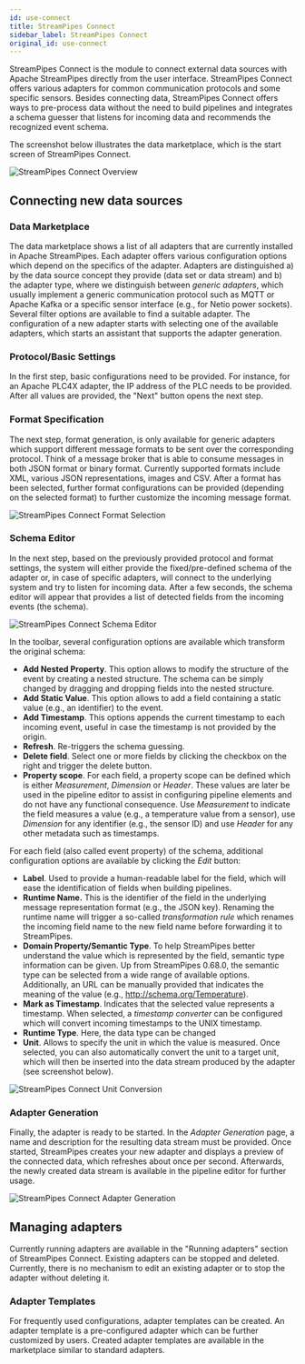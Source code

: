 ```yaml
---
id: use-connect
title: StreamPipes Connect
sidebar_label: StreamPipes Connect
original_id: use-connect
---
```


StreamPipes Connect is the module to connect external data sources with Apache StreamPipes directly from the user interface. 
StreamPipes Connect offers various adapters for common communication protocols and some specific sensors. Besides connecting data, StreamPipes Connect offers ways to pre-process data without the need to build pipelines and integrates a schema guesser that listens for incoming data and recommends the recognized event schema.

The screenshot below illustrates the data marketplace, which is the start screen of StreamPipes Connect.

<img class="docs-image" src="/docs/img/03_use-connect/01_connect-overview.png" alt="StreamPipes Connect Overview"/>

## Connecting new data sources

### Data Marketplace
The data marketplace shows a list of all adapters that are currently installed in Apache StreamPipes. Each adapter offers various configuration options which depend on the specifics of the adapter.
Adapters are distinguished a) by the data source concept they provide (data set or data stream) and b) the adapter type, where we distinguish between _generic adapters_, which usually implement a generic communication protocol such as MQTT or Apache Kafka or a specific sensor interface (e.g., for Netio power sockets).
Several filter options are available to find a suitable adapter. The configuration of a new adapter starts with selecting one of the available adapters, which starts an assistant that supports the adapter generation.

### Protocol/Basic Settings
In the first step, basic configurations need to be provided. For instance, for an Apache PLC4X adapter, the IP address of the PLC needs to be provided. After all values are provided, the "Next" button opens the next step.

### Format Specification
The next step, format generation, is only available for generic adapters which support different message formats to be sent over the corresponding protocol. Think of a message broker that is able to consume messages in both JSON format or binary format.
Currently supported formats include XML, various JSON representations, images and CSV. After a format has been selected, further format configurations can be provided (depending on the selected format) to further customize the incoming message format.

<img class="docs-image" src="/docs/img/03_use-connect/02_customize-format.png" alt="StreamPipes Connect Format Selection"/>

### Schema Editor
In the next step, based on the previously provided protocol and format settings, the system will either provide the fixed/pre-defined schema of the adapter or, in case of specific adapters, will connect to the underlying system and try to listen for incoming data. After a few seconds, the schema editor will appear that provides a list of detected fields from the incoming events (the schema).

<img class="docs-image" src="/docs/img/03_use-connect/03_schema-editor.png" alt="StreamPipes Connect Schema Editor"/>

In the toolbar, several configuration options are available which transform the original schema:

* **Add Nested Property**. This option allows to modify the structure of the event by creating a nested structure. The schema can be simply changed by dragging and dropping fields into the nested structure.
* **Add Static Value**. This option allows to add a field containing a static value (e.g., an identifier) to the event.
* **Add Timestamp**. This options appends the current timestamp to each incoming event, useful in case the timestamp is not provided by the origin.
* **Refresh**. Re-triggers the schema guessing.
* **Delete field**. Select one or more fields by clicking the checkbox on the right and trigger the delete button.
* **Property scope**. For each field, a property scope can be defined which is either _Measurement_, _Dimension_ or _Header_. These values are later be used in the pipeline editor to assist in configuring pipeline elements and do not have any functional consequence. 
Use _Measurement_ to indicate the field measures a value (e.g., a temperature value from a sensor), use _Dimension_ for any identifier (e.g., the sensor ID) and use _Header_ for any other metadata such as timestamps.

For each field (also called event property) of the schema, additional configuration options are available by clicking the _Edit_ button:

* **Label**. Used to provide a human-readable label for the field, which will ease the identification of fields when building pipelines.
* **Runtime Name.** This is the identifier of the field in the underlying message representation format (e.g., the JSON key). Renaming the runtime name will trigger a so-called _transformation rule_ which renames the incoming field name to the new field name before forwarding it to StreamPipes.
* **Domain Property/Semantic Type**. To help StreamPipes better understand the value which is represented by the field, semantic type information can be given. Up from StreamPipes 0.68.0, the semantic type can be selected from a wide range of available options. Additionally, an URL can be manually provided that indicates the meaning of the value (e.g., http://schema.org/Temperature).
* **Mark as Timestamp**. Indicates that the selected value represents a timestamp. When selected, a _timestamp converter_ can be configured which will convert incoming timestamps to the UNIX timestamp.
* **Runtime Type**. Here, the data type can be changed  
* **Unit**. Allows to specify the unit in which the value is measured. Once selected, you can also automatically convert the unit to a target unit, which will then be inserted into the data stream produced by the adapter (see screenshot below). 

<img class="docs-image" src="/docs/img/03_use-connect/04_schema-editor-conversion.png" alt="StreamPipes Connect Unit Conversion"/>

### Adapter Generation
Finally, the adapter is ready to be started. In the _Adapter Generation_ page, a name and description for the resulting data stream must be provided.
Once started, StreamPipes creates your new adapter and displays a preview of the connected data, which refreshes about once per second.
Afterwards, the newly created data stream is available in the pipeline editor for further usage.

<img class="docs-image" src="/docs/img/03_use-connect/05_adapter-generation.png" alt="StreamPipes Connect Adapter Generation"/>

## Managing adapters

Currently running adapters are available in the "Running adapters" section of StreamPipes Connect. Existing adapters can be stopped and deleted. Currently, there is no mechanism to edit an existing adapter or to stop the adapter without deleting it.

### Adapter Templates
For frequently used configurations, adapter templates can be created. An adapter template is a pre-configured adapter which can be further customized by users. Created adapter templates are available in the marketplace similar to standard adapters.
